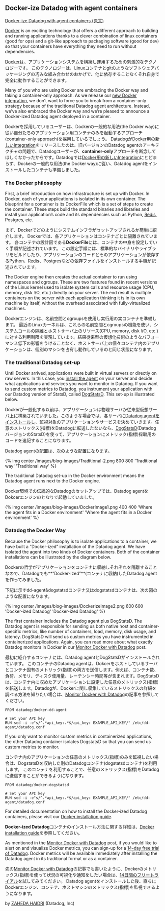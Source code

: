 ## Docker-ize Datadog with agent containers

[Docker-ize Datadog with agent containers (原文)](https://www.datadoghq.com/2014/06/docker-ize-datadog/)

[Docker](http://www.docker.com/) is an exciting technology that offers a different approach to building and running applications thanks to a clever combination of linux containers (good for ops) and a git-like approach to packaging software (good for dev) so that your containers have everything they need to run without dependencies.

[Docker](http://www.docker.com/)は、アプリケーションシステムを構築し運用するための刺激的なテクノロジーです。
このテクノロジーは、Linuxコンテナとgitのようなソフトウェアパッケージングの巧みな組み合わせのおかげで、他に依存することなくそれ自身で完全に動作することができます。

Many of you who are using Docker are embracing the Docker way and taking a container-only approach. As we release our [new Docker integration](https://www.datadoghq.com/2014/06/monitor-docker-datadog/), we don’t want to force you to break from a container-only strategy because of the traditional Datadog agent architecture. Instead, we’ve also embraced the Docker way and we’re pleased to announce a Docker-ized Datadog agent deployed in a container.

Dockerを採用しているユーザーは、Dockerの一般的な用法(the Docker way)に従い自分たちのアプリケーション用コンテナのみを起動するアプローチ(container-only approach)を採用しているでしょう。
Datadogが[Docker用の新しいIntegration](https://jhotta.github.io/blog/2014/06/10/monitoring-docker-with-the-datadog/)をリリースしたのは、旧バージョンのDatadog agentのアーキテクチャの問題で、Datadogユーザーが、**container-only**アプローチを断念してほしくなかったからです。Datadogでは[Docker用の新しいIntegration](https://jhotta.github.io/blog/2014/06/10/monitoring-docker-with-the-datadog/)にとどまらず、Dockerの一般的な用法(the Docker way)に従い、Datadog agentをインストールしたコンテナも準備しました。

### The Docker philosophy

First, a brief introduction on how infrastructure is set up with Docker. In Docker, each of your applications is isolated in its own container. The blueprint for a container is its DockerFile which is a set of steps to create the container. These steps build the standard binaries and libraries and install your application’s code and its dependencies such as Python, [Redis](http://www.johnmcostaiii.net/2013/installing-redis-on-docker/), Postgres, etc.

まず、Dockerでどのようにシステムインフラがセットアップされるか簡単に紹介します。
Dockerでは、各アプリケーションはコンテナごとに隔離されています。
各コンテナの設計図である**DockerFile**には、コンテナの中身を設定していく手順が記述されています。
この設定手順には、標準的なバイナリやライブラリをビルドしたり、アプリケーションのコードとそのアプリケーションが依存するPython、[Redis](http://www.johnmcostaiii.net/2013/installing-redis-on-docker/)、Postgresなどの依存ファイルをインストールする手順が記述されています。

The Docker engine then creates the actual container to run using namespaces and cgroups. These are two features found in recent versions of the Linux kernel used to isolate system calls and resource usage (CPU, memory, disk I/O, etc.) directly on your server. The end result is multiple containers on the server with each application thinking it is in its own machine by itself, without the overhead associated with fully-virtualized machines.

Dockerエンジンは、名前空間とcgroupsを使用し実行用の実コンテナを準備します。
最近のLinuxカーネルは、これらの名前空間とcgroupsの機能を使い、システムコールの隔離とホストサーバ上のリソース(CPU, memory, disk I/O, etc.) に対する利用制限を実現しています。結果従来型の仮想化技術のようなパフォーマンス低下の影響をうけることなく、ホストサーバ上の個々コンテナ内のアプリケーションは、個別のマシンを占有し動作しているのと同じ状態になります。

### The traditional Datadog set-up

Until Docker arrived, applications were built in virtual servers or directly on raw servers. In this case, you [install the agent](http://docs.datadoghq.com/) on your server and decide what applications and services you want to monitor in Datadog. If you want to send custom metrics to Datadog, you instrument your application with our Datadog version of StatsD, called [DogStatsD](http://docs.datadoghq.com/guides/dogstatsd/). This set-up is illustrated below.

Dockerが一般化する以前は、アプリケーションは物理サーバか従来型仮想サーバ上に構築されていました。このような場合では、各サーバに[Datadog agentをインストールし](http://docs.datadoghq.com/)、監視対象のアプリケーションやサービスを決めていきます。任意のメトリックス(指標)をDatadogに転送したないなら、[DogStatsD](http://docs.datadoghq.com/guides/dogstatsd/)(DatadogバージョンのStatsD)を使って、アプリケーションにメトリック(指標)採取用のコードを追記することになります。

Datadog agentの配置は、次のような配置になります。

{% img center /images/blog-images/Traditional-2.png 800 800 'Traditional way' 'Traditional way' %}

The traditional Datadog set-up in the Docker environment means the Datadog agent runs next to the Docker engine.

Docker環境での伝統的なDatadogのセットアップでは、Datadog agentをDokcerエンジンのとなりで起動していました。

{% img center /images/blog-images/DockerImage1.png 400 400 'Where the agent fits in a Docker environment' 'Where the agent fits in a Docker environment' %}

### Datadog the Docker Way

Because the Docker philosophy is to isolate applications to a container, we have built a “Docker-ized” installation of the Datadog agent. We have isolated the agent into two kinds of Docker containers. Both of the container installations can be illustrated by the diagram below.

Dockerの哲学がアプリケーションをコンテナに収納しそれぞれを隔離することなので、Datadogでも**“Docker-ized”**(コンテナに収納)したDatadog agentを作ってみました。

下記に示すdd-agent&dogstatsdコンテナ又はdogstatsdコンテナは、次の図のような配置になります。

{% img center /images/blog-images/DockerizeImage2.png 600 600 'Docker-ized Datadog' 'Docker-ized Datadog' %}

The first container includes the Datadog agent plus DogStatsD. The Datadog agent is responsible for sending us both native host and container-specific metrics, like number of containers, load, memory, disk usage, and latency. DogStatsD will send us custom metrics you have instrumented in containerized applications. Again, you can read more about what exactly Datadog monitors in Docker in our [Monitor Docker with Datadog](https://www.datadoghq.com/2014/06/monitor-docker-datadog/) post.

最初に紹介するコンテナには、Datadog agentとDogStatsDがインストールされています。
このコンテナのDatadog agentは、Dokcerをホストしているサーバとコンテナ固有のメトリック(指標)の両方を送信します。例えば、コンテナ数、負荷、メモリ、ディスク使用量、レーテンシー時間等が含まれます。DogStatsDは、コンテナ内に収めたアプリケーションに設定した任意のメトリックス(指標)を転送します。Datadogが、Dockerに関し収集しているメトリックスの詳細を調べる方法を知りたい場合は、[Monitor Docker with Datadog](https://jhotta.github.io/blog/2014/06/10/monitoring-docker-with-the-datadog/)の記事を参照してください。

```
FROM datadog/docker-dd-agent

# Set your API key
RUN sed -i -e"s/^.*api_key:.*$/api_key: EXAMPLE_API_KEY/" /etc/dd-agent/datadog.conf
```

If you only want to monitor custom metrics in containerized applications, the other Datadog container isolates DogstatsD so that you can send us custom metrics to monitor.

コンテナ内のアプリケーションの任意のメトリックス(指標)のみを監視したい場合は、DogstatsDを収納した別のDatadogコンテナ(dogstatsdコンテナ)を利用します。
このコンテナを利用することで、任意のメトリックス(指標)をDatadogに送信することができるようになります。

```
FROM datadog/docker-dogstatsd

# Set your API key
RUN sed -i -e"s/^.*api_key:.*$/api_key: EXAMPLE_API_KEY/" /etc/dd-agent/datadog.conf
```

For detailed documentation on how to install the Docker-ized Datadog containers, please visit our [Docker installation guide](https://github.com/DataDog/dd-agent/wiki/Docker-Containers).

**Docker-ized Datadog**コンテナのインストール方法に関する詳細は、[Docker installation guide](https://github.com/DataDog/dd-agent/wiki/Docker-Containers)を参照してください。

As mentioned in the [Monitor Docker with Datadog](https://www.datadoghq.com/2014/06/monitor-docker-datadog/) post, if you would like to alert on and visualize Docker metrics, you can sign-up for a [14-day free trial of Datadog](https://app.datadoghq.com/signup). Docker metrics will be available immediately after installing the Datadog agent in its traditional format or as a container.

先の[Monitor Docker with Datadog](https://jhotta.github.io/blog/2014/06/10/monitoring-docker-with-the-datadog/)の記事でも書いたように、Dockerのメトリックス(指標)を使って状況の可視化や通知をしたい場合は、[14日間のフリートライアル](https://app.datadoghq.com/signup)を試してみてください。
Datadog agentをインストールした後、直ちにDockerエンジン、コンテナ、ホストマシンのメトリックス(指標)を監視できるようになります。

by [ZAHEDA HAIDRI](https://www.linkedin.com/in/zahedahaidri) (Datadog, Inc)